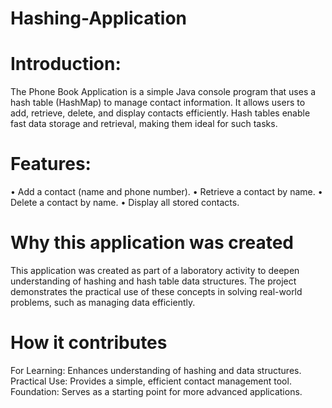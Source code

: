 # Hashing-Application 

# Introduction:

The Phone Book Application is a simple Java console program that uses a hash table (HashMap) to manage contact information. It allows users to add, retrieve, delete,
and display contacts efficiently. Hash tables enable fast data storage and retrieval, making them ideal for such tasks.

# Features:

•	Add a contact (name and phone number).
•	Retrieve a contact by name.
•	Delete a contact by name.
•	Display all stored contacts.

# Why this application was created

This application was created as part of a laboratory activity to deepen understanding of hashing and hash table data structures.
The project demonstrates the practical use of these concepts in solving real-world problems, such as managing data efficiently.

# How it contributes

For Learning: Enhances understanding of hashing and data structures.
Practical Use: Provides a simple, efficient contact management tool.
Foundation: Serves as a starting point for more advanced applications.
